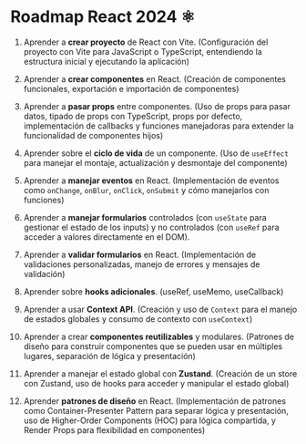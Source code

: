 # Roadmap React 2024 ⚛️

1) Aprender a **crear proyecto** de React con Vite. (Configuración del proyecto con Vite para JavaScript o TypeScript, entendiendo la estructura inicial y ejecutando la aplicación)

2) Aprender a **crear componentes** en React. (Creación de componentes funcionales, exportación e importación de componentes)

3) Aprender a **pasar props** entre componentes. (Uso de props para pasar datos, tipado de props con TypeScript, props por defecto, implementación de callbacks y funciones manejadoras para extender la funcionalidad de componentes hijos)

4) Aprender sobre el **ciclo de vida** de un componente. (Uso de `useEffect` para manejar el montaje, actualización y desmontaje del componente)

5) Aprender a **manejar eventos** en React. (Implementación de eventos como `onChange`, `onBlur`, `onClick`, `onSubmit` y cómo manejarlos con funciones)

6) Aprender a **manejar formularios** controlados (con `useState` para gestionar el estado de los inputs) y no controlados (con `useRef` para acceder a valores directamente en el DOM).

7) Aprender a **validar formularios** en React. (Implementación de validaciones personalizadas, manejo de errores y mensajes de validación)

8) Aprender sobre **hooks adicionales**. (useRef, useMemo, useCallback)

9) Aprender a usar **Context API**. (Creación y uso de `Context` para el manejo de estados globales y consumo de contexto con `useContext`)

10) Aprender a crear **componentes reutilizables** y modulares. (Patrones de diseño para construir componentes que se pueden usar en múltiples lugares, separación de lógica y presentación)

11) Aprender a manejar el estado global con **Zustand**. (Creación de un store con Zustand, uso de hooks para acceder y manipular el estado global)

12) Aprender **patrones de diseño** en React. (Implementación de patrones como Container-Presenter Pattern para separar lógica y presentación, uso de Higher-Order Components (HOC) para lógica compartida, y Render Props para flexibilidad en componentes)
